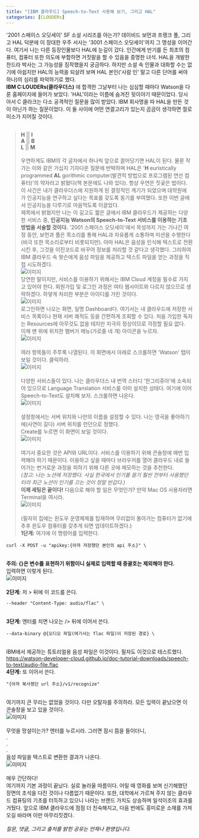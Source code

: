 ```yaml
---
title: "[IBM 클라우드] Speech-to-Text 사용해 보기, 그리고 HAL"
categories: [CLOUDERs]
---
```

'2001 스페이스 오딧세이' SF 소설 시리즈를 아는가? 데이비드 보먼과 프랭크 풀, 그리고 HAL 덕분에 이 장대한 우주 서사는 '3001 스페이스 오딧세이'까지 그 명성을 이어간다. 여기서 나는 다른 등장인물보다 HAL에 눈길이 갔다. 인간에게 반기를 든 최초의 컴퓨터, 컴퓨터 또한 의도에 부합하면 거짓말을 할 수 있음을 증명한 녀석. HAL을 개발한 찬드라 박사는 그 가능성을 짐작했을지 궁금하다. 하지만 소설 속 인물과 대화할 수는 없기에 아쉽지만 HAL의 능력을 되살려 보며 HAL 본인('사람 인' 말고 다른 단어를 써야 하나)의 심리를 파악하기로 했다.<BR/>
__IBM C:LOUDERs(클라우더스)__ 에 합격한 그날부터 나는 심심할 때마다 Watson을 다룬 홈페이지에 들어가 보았다. 'HAL'이라는 이름에 숨겨진 뒷이야기 때문이었다. 당시 아서 C 클라크는 다소 공격적인 질문을 많이 받았다. IBM 회사명을 따 HAL을 만든 것이 아닌가 하는 질문이었다. 이 둘 사이에 어떤 연결고리가 있는지 곰곰이 생각하면 절로 미소가 지어질 것이다.<BR/><BR/>
> __H__ || __I__ <BR/>
> __A__ || __B__ <BR/>
> __L__ || __M__ <BR/><BR/>
우연하게도 IBM의 각 글자에서 하나씩 앞으로 끌어당기면 HAL이 된다. 물론 작가는 이와 같은 가십지 기자다운 질문에 반박하며 HAL은 '__H__ euristically programmed __AL__ gorithmic computer(발견적 방법으로 프로그램된 연산 컴퓨터)'의 약자라고 밝혔다(책 본문에도 나와 있다). 항상 우연은 짓궂은 법이다.<BR/>
이 사건은 내가 클라우더스에 지원하게 된 결정적인 계기가 되었으며 대학원에 가 인공지능을 연구하고 싶다는 목표를 갖도록 동기를 부여했다. 또한 이번 글에서 인공지능을 다루기로 마음먹도록 이끌었다.<BR/>
제목에서 밝혔지만 나는 이 길고도 짧은 글에서 IBM 클라우드가 제공하는 다양한 서비스 중, __인공지능 Watson의 Speech-to-Text 서비스를 이용하는 기초 방법을 서술할 것이다.__ '2001 스페이스 오딧세이'에서 목성까지 가는 기나긴 여정 동안, 보먼과 풀은 목소리를 통해 HAL과 자유롭게 소통하며 미션을 수행한다(비극 또한 목소리로부터 비롯되지만). 아마 HAL은 음성을 인식해 텍스트로 전환시킨 후, 그것을 이진코드로 바꾸어 정보를 처리할 것 같다고 생각했다. 그리하여 IBM 클라우드 속 왓슨에게 음성 파일을 제공하고 텍스트 파일을 얻는 과정을 직접 시도하겠다.<BR/>
![이미지](https://user-images.githubusercontent.com/50163676/88450302-f5076c80-ce88-11ea-9329-1f41029cdeb6.png "로그인 화면")<BR/>
당연한 말이지만, 서비스를 이용하기 위해서는 IBM Cloud 계정을 필수로 가지고 있어야 한다. 회원가입 및 로그인 과정은 여타 웹사이트와 다르지 않으므로 생략하겠다. 하얗게 처리한 부분은 아이디를 가린 것이다.<BR/>
![이미지](https://user-images.githubusercontent.com/50163676/88450314-081a3c80-ce89-11ea-9f2a-80549565e957.png "초기 대시보드") <BR/>
로그인하면 나오는 화면, 일명 Dashboard다. 여기서는 내 클라우드에 저장한 서비스 목록이나 현재 서버 쾌적도 등을 간편하게 조회할 수 있다. 처음 가입한 독자는 Resources에 아무것도 없을 테지만 지극히 정상이므로 걱정할 필요 없다.<BR/>
이제 맨 위에 위치한 햄버거 메뉴(가로줄 네 개) 아이콘을 누르자.<BR/>
![이미지](https://user-images.githubusercontent.com/50163676/88450322-1cf6d000-ce89-11ea-937b-af988553db00.png "펼쳐진 모습")<BR/><BR/>
여러 항목들이 주루룩 나열된다. 이 화면에서 아래로 스크롤하면 'Watson' 탭이 보일 것이다. 클릭하라.<BR/>
![이미지](https://user-images.githubusercontent.com/50163676/88450332-2d0eaf80-ce89-11ea-97e5-18e6d338dbd0.png "왓슨이 제공하는 서비스들")<BR/><BR/>
다양한 서비스들이 있다. 나는 클라우더스 내 번역 스터디 '한그리쥬아'에 소속되어 있으므로 Language Translation 서비스를 이미 설치한 상태다. 여기에 이어 Speech-to-Text도 설치해 보자. 스크롤하면 나온다.<BR/>
![이미지](https://user-images.githubusercontent.com/50163676/88450338-3dbf2580-ce89-11ea-9408-41375f98df94.png "stt 설정창")<BR/><BR/>
설정창에서는 서버 위치와 나만의 이름을 설정할 수 있다. 나는 영국을 좋아하기에(사연이 길다) 서버 위치를 런던으로 정했다.<BR/>
Create를 누르면 이 화면이 보일 것이다.<BR/>
![이미지](https://user-images.githubusercontent.com/50163676/88450349-4fa0c880-ce89-11ea-919e-e49af26e2199.png "api와 url")<BR/><BR/>
여기서 중요한 것은 API와 URL이다. 서비스를 이용하기 위해 콘솔창에 매번 입력해야 하기 때문이다. 이용하고 싶을 때마다 브라우저를 열어 클라우드 내로 들어가는 번거로운 과정을 피하기 위해 다른 곳에 메모하는 것을 추천한다.<BR/>
*(참고: 나는 노션에 저장했다. 사실 한국에서 인기를 끌기 훨씬 전부터 사용했던 터라 최근 노션이 인기를 끄는 것이 정말 반갑다.)* <BR/>
__이제 세팅은 끝이다!__ 다음으로 해야 할 일은 무엇인가? 만약 Mac OS 사용자라면 Terminal을 여시라.<BR/>
![이미지](https://user-images.githubusercontent.com/50163676/88453056-bf6d7e00-ce9e-11ea-9c7e-c177d2aa0f32.png "터미널 초기 화면")<BR/><BR/>
(필자의 집에는 윈도우 운영체제를 탑재하며 무리없이 돌아가는 컴퓨터가 없기에 추후 윈도우 컴퓨터를 갖추게 되면 업데이트하겠다.)<BR/>
__1단계:__  여기에 이 명령어를 입력한다.<BR/>
```ssh
curl -X POST -u "apikey:{아까 저장했던 본인의 api 주소}" \
```
<BR/> __주의: {}은 변수를 표현하기 위함이니 실제로 입력할 때 중괄호는 제외해야 한다.__ <BR/>입력하면 이렇게 된다.<BR/>
![이미지](https://user-images.githubusercontent.com/50163676/88453233-0dcf4c80-cea0-11ea-9233-4f945a075c40.png "1단계 완료")<BR/><BR/>
__2단계:__  저 \> 뒤에 이 코드를 쓴다.
```ssh
--header "Content-Type: audio/flac" \
```
<BR/> __3단계:__  엔터를 치면 나오는 /> 뒤에 이어서 쓴다.<BR/>
```ssh
--data-binary @{오디오 파일(여기서는 flac 파일)이 저장된 경로} \
```
<BR/> IBM에서 제공하는 튜토리얼용 음성 파일은 이것이다. 필자도 이것으로 테스트했다.<BR/>
<https://watson-developer-cloud.github.io/doc-tutorial-downloads/speech-to-text/audio-file.flac>
<BR/> __4단계:__ 또 이어서 쓴다.<BR/>
```ssh
"{아까 복사했던 url 주소}/v1/recognize"
```
<BR/> 여기까지 큰 무리는 없었을 것이다. 다만 오탈자를 주의하라. 모든 입력이 끝났으면 이 콘솔창을 보고 있을 것이다.<BR/>
![이미지](https://user-images.githubusercontent.com/50163676/88453384-53404980-cea1-11ea-84e6-a133d41863b2.png "입력 끝")<BR/><BR/>
무엇을 망설이는가? 엔터를 누르시라. 그러면 잠시 뜸을 들이더니,<BR/>.<BR/>.<BR/>.<BR/>
음성 파일을 텍스트로 변환한 결과가 나온다.<BR/>
![이미지](https://user-images.githubusercontent.com/50163676/88453410-926e9a80-cea1-11ea-90c4-c6bf7b4720b6.png "결과")<BR/><BR/>
매우 간단하다!<BR/>
여기까지 기본 과정이 끝났다. 실로 놀라울 따름이다. 어릴 때 영화를 보며 신기해했던 장면의 초석을 다진 것이나 다름없기 때문이다. 또한, 대학에서 가르쳐 주지 않는 클라우드 컴퓨팅의 기초를 터득하고 있으니 나라는 브랜드 가치도 상승하며 일석이조의 효과를 거뒀다. 앞으로 IBM 클라우드에 점점 더 친숙해지고, 다음 번에도 흥미로운 소재를 가져오길 바라며 이만 마무리짓겠다.
<BR/><BR/>
*질문, 댓글, 그리고 출처를 밝힌 공유는 언제나 환영입니다.*







